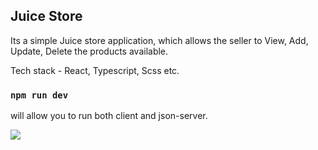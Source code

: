## Juice Store

Its a simple Juice store application, which allows the seller to View, Add, Update, Delete the products available.

Tech stack - React, Typescript, Scss etc.

### `npm run dev`

will allow you to run both client and json-server.

![]('/images/juice-store.png')

